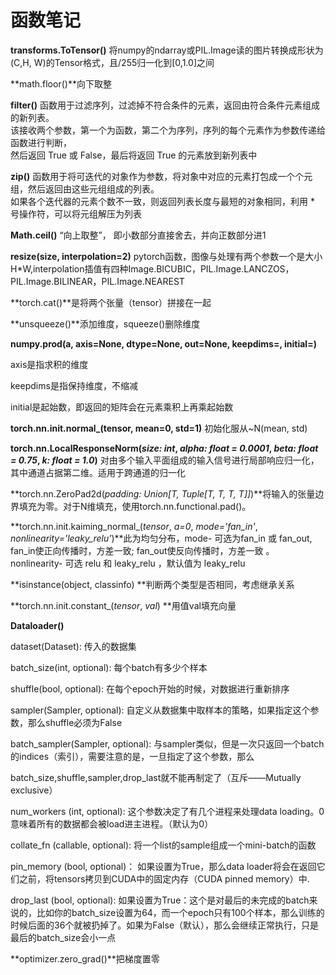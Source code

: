 # 函数笔记

**transforms.ToTensor()** 将numpy的ndarray或PIL.Image读的图片转换成形状为(C,H, W)的Tensor格式，且/255归一化到[0,1.0]之间

**math.floor()**向下取整

**filter()** 函数用于过滤序列，过滤掉不符合条件的元素，返回由符合条件元素组成的新列表。<br>
该接收两个参数，第一个为函数，第二个为序列，序列的每个元素作为参数传递给函数进行判断，<br>
然后返回 True 或 False，最后将返回 True 的元素放到新列表中<br>

**zip()** 函数用于将可迭代的对象作为参数，将对象中对应的元素打包成一个个元组，然后返回由这些元组组成的列表。<br>
如果各个迭代器的元素个数不一致，则返回列表长度与最短的对象相同，利用 * 号操作符，可以将元组解压为列表<br>

**Math.ceil()** “向上取整”， 即小数部分直接舍去，并向正数部分进1

**resize(size, interpolation=2)**   pytorch函数，图像与处理有两个参数一个是大小H*W,interpolation插值有四种Image.BICUBIC，PIL.Image.LANCZOS，PIL.Image.BILINEAR，PIL.Image.NEAREST

**torch.cat()**是将两个张量（tensor）拼接在一起

**unsqueeze()**添加维度，squeeze()删除维度

**numpy.prod(a, axis=None, dtype=None, out=None, keepdims=<no value>, initial=<no value>)**

axis是指求积的维度

keepdims是指保持维度，不缩减

initial是起始数，即返回的矩阵会在元素乘积上再乘起始数

**torch.nn.init.normal_(tensor, mean=0, std=1)** 初始化服从~N(mean, std)

**torch.nn.LocalResponseNorm(*size: int*, *alpha: float = 0.0001*, *beta: float = 0.75*, *k: float = 1.0*)** 对由多个输入平面组成的输入信号进行局部响应归一化，其中通道占据第二维。适用于跨通道的归一化

**torch.nn.ZeroPad2d(*padding: Union[T, Tuple[T, T, T, T]]*)**将输入的张量边界填充为零。对于N维填充，使用torch.nn.functional.pad()。

**torch.nn.init.kaiming_normal_(*tensor*, *a=0*, *mode='fan_in'*, *nonlinearity='leaky_relu'*)**此为均匀分布，mode- 可选为fan_in 或 fan_out, fan_in使正向传播时，方差一致; fan_out使反向传播时，方差一致 。nonlinearity- 可选 relu 和 leaky_relu ，默认值为 leaky_relu

**isinstance(object, classinfo) **判断两个类型是否相同，考虑继承关系

**torch.nn.init.constant_(*tensor*, *val*) **用值val填充向量

**Dataloader()**

dataset(Dataset): 传入的数据集

batch_size(int, optional): 每个batch有多少个样本

shuffle(bool, optional): 在每个epoch开始的时候，对数据进行重新排序

sampler(Sampler, optional): 自定义从数据集中取样本的策略，如果指定这个参数，那么shuffle必须为False

batch_sampler(Sampler, optional): 与sampler类似，但是一次只返回一个batch的indices（索引），需要注意的是，一旦指定了这个参数，那么

batch_size,shuffle,sampler,drop_last就不能再制定了（互斥——Mutually exclusive）

num_workers (int, optional): 这个参数决定了有几个进程来处理data loading。0意味着所有的数据都会被load进主进程。（默认为0）

collate_fn (callable, optional): 将一个list的sample组成一个mini-batch的函数

pin_memory (bool, optional)： 如果设置为True，那么data loader将会在返回它们之前，将tensors拷贝到CUDA中的固定内存（CUDA pinned memory）中.

drop_last (bool, optional): 如果设置为True：这个是对最后的未完成的batch来说的，比如你的batch_size设置为64，而一个epoch只有100个样本，那么训练的时候后面的36个就被扔掉了。如果为False（默认），那么会继续正常执行，只是最后的batch_size会小一点

**optimizer.zero_grad()**把梯度置零